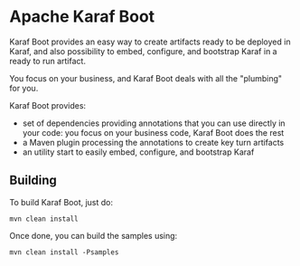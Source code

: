 Apache Karaf Boot
=================

Karaf Boot provides an easy way to create artifacts ready to be deployed in Karaf, and also possibility to embed, configure, and bootstrap Karaf in a ready to run artifact.

You focus on your business, and Karaf Boot deals with all the "plumbing" for you.

Karaf Boot provides:

* set of dependencies providing annotations that you can use directly in your code: you focus on your business code, Karaf Boot does the rest
* a Maven plugin processing the annotations to create key turn artifacts
* an utility start to easily embed, configure, and bootstrap Karaf

Building
--------

To build Karaf Boot, just do:

    mvn clean install

Once done, you can build the samples using:

    mvn clean install -Psamples